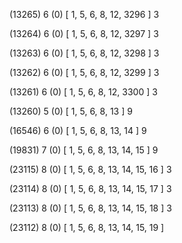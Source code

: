 (13265) 6 (0) [ 1, 5, 6, 8, 12, 3296 ] 3 


(13264) 6 (0) [ 1, 5, 6, 8, 12, 3297 ] 3 


(13263) 6 (0) [ 1, 5, 6, 8, 12, 3298 ] 3 


(13262) 6 (0) [ 1, 5, 6, 8, 12, 3299 ] 3 


(13261) 6 (0) [ 1, 5, 6, 8, 12, 3300 ] 3 


(13260) 5 (0) [ 1, 5, 6, 8, 13 ] 9 


(16546) 6 (0) [ 1, 5, 6, 8, 13, 14 ] 9 


(19831) 7 (0) [ 1, 5, 6, 8, 13, 14, 15 ] 9 


(23115) 8 (0) [ 1, 5, 6, 8, 13, 14, 15, 16 ] 3 


(23114) 8 (0) [ 1, 5, 6, 8, 13, 14, 15, 17 ] 3 


(23113) 8 (0) [ 1, 5, 6, 8, 13, 14, 15, 18 ] 3 


(23112) 8 (0) [ 1, 5, 6, 8, 13, 14, 15, 19 ]  

